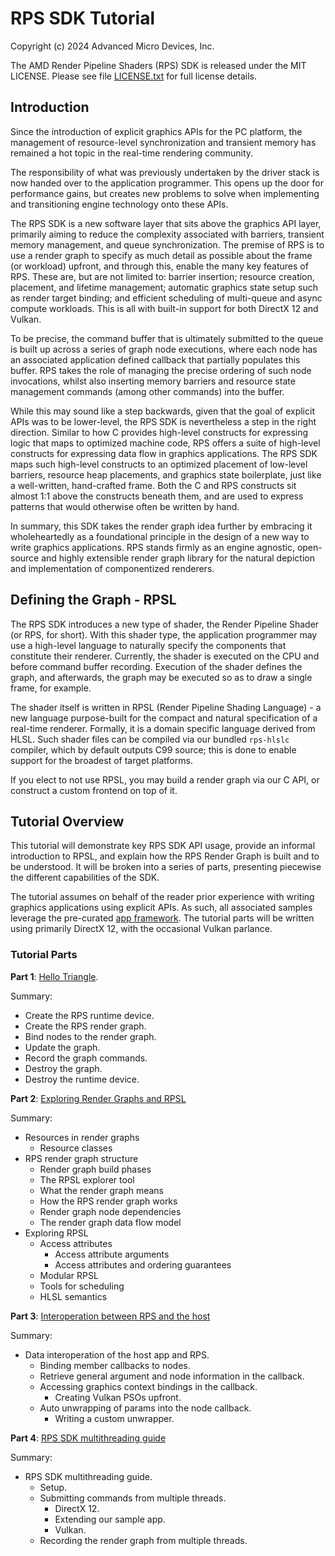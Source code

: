 # RPS SDK Tutorial

Copyright (c) 2024 Advanced Micro Devices, Inc.

The AMD Render Pipeline Shaders (RPS) SDK is released under the MIT LICENSE. Please see file
[LICENSE.txt](LICENSE.txt) for full license details.

## Introduction

Since the introduction of explicit graphics APIs for the PC platform, the management of resource-level synchronization
and transient memory has remained a hot topic in the real-time rendering community.

The responsibility of what was previously undertaken by the driver stack is now handed over to the application
programmer. This opens up the door for performance gains, but creates new problems to solve when implementing and
transitioning engine technology onto these APIs.

The RPS SDK is a new software layer that sits above the graphics API layer, primarily aiming to reduce the complexity
associated with barriers, transient memory management, and queue synchronization. The premise of RPS is to use a render
graph to specify as much detail as possible about the frame (or workload) upfront, and through this, enable the many key
features of RPS. These are, but are not limited to: barrier insertion; resource creation, placement, and lifetime
management; automatic graphics state setup such as render target binding; and efficient scheduling of multi-queue and
async compute workloads. This is all with built-in support for both DirectX 12 and Vulkan.

To be precise, the command buffer that is ultimately submitted to the queue is built up across a series of graph node
executions, where each node has an associated application defined callback that partially populates this buffer. RPS
takes the role of managing the precise ordering of such node invocations, whilst also inserting memory barriers and
resource state management commands (among other commands) into the buffer.

While this may sound like a step backwards, given that the goal of explicit APIs was to be lower-level, the RPS SDK is
nevertheless a step in the right direction. Similar to how C provides high-level constructs for expressing logic that
maps to optimized machine code, RPS offers a suite of high-level constructs for expressing data flow in graphics
applications. The RPS SDK maps such high-level constructs to an optimized placement of low-level barriers, resource heap
placements, and graphics state boilerplate, just like a well-written, hand-crafted frame. Both the C and RPS constructs
sit almost 1:1 above the constructs beneath them, and are used to express patterns that would otherwise often be written
by hand.

In summary, this SDK takes the render graph idea further by embracing it wholeheartedly as a foundational principle in
the design of a new way to write graphics applications. RPS stands firmly as an engine agnostic, open-source and highly
extensible render graph library for the natural depiction and implementation of componentized renderers.

## Defining the Graph - RPSL

The RPS SDK introduces a new type of shader, the Render Pipeline Shader (or RPS, for short). With this shader type, the
application programmer may use a high-level language to naturally specify the components that constitute their renderer.
Currently, the shader is executed on the CPU and before command buffer recording. Execution of the shader defines the
graph, and afterwards, the graph may be executed so as to draw a single frame, for example.

The shader itself is written in RPSL (Render Pipeline Shading Language) - a new language purpose-built for the compact
and natural specification of a real-time renderer. Formally, it is a domain specific language derived from HLSL. Such
shader files can be compiled via our bundled `rps-hlslc` compiler, which by default outputs C99 source; this is done to
enable support for the broadest of target platforms.

If you elect to not use RPSL, you may build a render graph via our C API, or construct a custom frontend on top of it.

## Tutorial Overview

This tutorial will demonstrate key RPS SDK API usage, provide an informal introduction to RPSL, and explain how the RPS
Render Graph is built and to be understood. It will be broken into a series of parts, presenting piecewise the different
capabilities of the SDK.

The tutorial assumes on behalf of the reader prior experience with writing graphics applications using explicit APIs. As
such, all associated samples leverage the pre-curated [app framework](/tools/app_framework/). The tutorial parts will be
written using primarily DirectX 12, with the occasional Vulkan parlance.

### Tutorial Parts

**Part 1**: [Hello Triangle](/docs/tutorial/rps_tutorial_p1.md).

Summary:

- Create the RPS runtime device.
- Create the RPS render graph.
- Bind nodes to the render graph.
- Update the graph.
- Record the graph commands.
- Destroy the graph.
- Destroy the runtime device.

**Part 2**: [Exploring Render Graphs and RPSL](/docs/tutorial/rps_tutorial_p2.md)

Summary:

- Resources in render graphs
  - Resource classes
- RPS render graph structure
  - Render graph build phases
  - The RPSL explorer tool
  - What the render graph means
  - How the RPS render graph works
  - Render graph node dependencies
  - The render graph data flow model
- Exploring RPSL
  - Access attributes
    - Access attribute arguments
    - Access attributes and ordering guarantees
  - Modular RPSL
  - Tools for scheduling
  - HLSL semantics

**Part 3**: [Interoperation between RPS and the host](/docs/tutorial/rps_tutorial_p3.md)

Summary:

- Data interoperation of the host app and RPS.
  - Binding member callbacks to nodes.
  - Retrieve general argument and node information in the callback.
  - Accessing graphics context bindings in the callback.
    - Creating Vulkan PSOs upfront.
  - Auto unwrapping of params into the node callback.
    - Writing a custom unwrapper.

**Part 4**: [RPS SDK multithreading guide](/docs/tutorial/rps_tutorial_p4.md)

Summary:

- RPS SDK multithreading guide.
  - Setup.
  - Submitting commands from multiple threads.
    - DirectX 12.
    - Extending our sample app.
    - Vulkan.
  - Recording the render graph from multiple threads.

